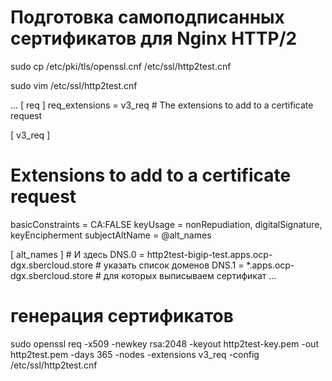 # Подготовка самоподписанных сертификатов для Nginx HTTP/2

sudo cp /etc/pki/tls/openssl.cnf /etc/ssl/http2test.cnf

sudo vim /etc/ssl/http2test.cnf

...
[ req ]
req_extensions = v3_req # The extensions to add to a certificate request

[ v3_req ]

# Extensions to add to a certificate request

basicConstraints = CA:FALSE
keyUsage = nonRepudiation, digitalSignature, keyEncipherment
subjectAltName = @alt_names


[ alt_names ]                # И здесь
DNS.0 = http2test-bigip-test.apps.ocp-dgx.sbercloud.store     # указать список доменов
DNS.1 = *.apps.ocp-dgx.sbercloud.store          # для которых выписываем сертификат
...

# генерация сертификатов

sudo openssl req -x509 -newkey rsa:2048 -keyout http2test-key.pem -out http2test.pem -days 365 -nodes -extensions v3_req -config /etc/ssl/http2test.cnf


